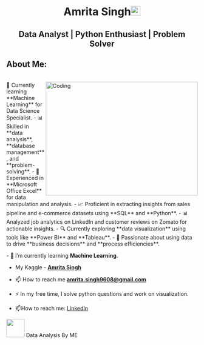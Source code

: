 <h1 align="center">Amrita Singh<img src="https://media.giphy.com/media/hvRJCLFzcasrR4ia7z/giphy.gif" width="25px"> </h1>
<h2 align="center">Data Analyst | Python Enthusiast | Problem Solver </h2>
<h2 dir="auto"></a> <strong>About Me:</strong></h2>
<br>
<img align="right" alt="Coding" width="400" height="300" src="https://static.wixstatic.com/media/2be1ce_864567900845418ebfd61e297637464d~mv2.gif">
 🌱 Currently learning **Machine Learning** for Data Science Specialist.
- 📊 Skilled in **data analysis**, **database management**, and **problem-solving**.
- 💼 Experienced in **Microsoft Office Excel** for data manipulation and analysis.
- 📈 Proficient in extracting insights from sales pipeline and e-commerce datasets using **SQL** and **Python**.
- 📊 Analyzed job analytics on LinkedIn and customer reviews on Zomato for actionable insights.
- 🔍 Currently exploring **data visualization** using tools like **Power BI** and **Tableau**.
- 🚀 Passionate about using data to drive **business decisions** and **process efficiencies**.
 
 
 
 
 
 
 \- 🌱 I’m currently learning **Machine Learning.**

 - My Kaggle - **[Amrita Singh](https://www.kaggle.com/amritasingh97)**

- 📫 How to reach me **amrita.singh9608@gmail.com**
- :zap: In my free time, I solve python questions and work on visualization.
- :mailbox:How to reach me: [LinkedIn](https://www.linkedin.com/in/amrita-singh-458422192/)

 <img src=https://user-images.githubusercontent.com/106439762/178428775-03d67679-9aa4-4b08-91e9-6eb6ed8faf66.gif  width="48" height="48"> Data Analysis By ME
 

